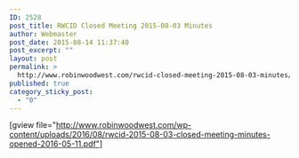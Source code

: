 ```yaml
---
ID: 2528
post_title: RWCID Closed Meeting 2015-08-03 Minutes
author: Webmaster
post_date: 2015-08-14 11:37:40
post_excerpt: ""
layout: post
permalink: >
  http://www.robinwoodwest.com/rwcid-closed-meeting-2015-08-03-minutes/
published: true
category_sticky_post:
  - "0"
---
```

[gview file="http://www.robinwoodwest.com/wp-content/uploads/2016/08/rwcid-2015-08-03-closed-meeting-minutes-opened-2016-05-11.pdf"]